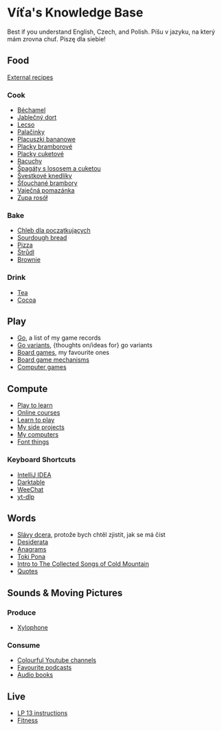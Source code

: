 # Víťa's Knowledge Base

Best if you understand English, Czech, and Polish. Píšu v jazyku, na který mám zrovna chuť. Piszę dla siebie!


## Food

[External recipes](cook/links.md)

### Cook

* [Béchamel](cook/bechamel.md)
* [Jablečný dort](cook/jablecny-dort.md)
* [Lecso](cook/lecso.md)
* [Palačinky](cook/palacinky.md)
* [Placuszki bananowe](cook/placuszki-bananowe.md)
* [Placky bramborové](cook/placky-bramborove.md)
* [Placky cuketové](cook/placky-cuketove.md)
* [Racuchy](cook/racuchy.md)
* [Špagáty s lososem a cuketou](cook/spagety-losos-cuketa.md)
* [Švestkové knedlíky](cook/svestkove-knedliky.md)
* [Šťouchané brambory](cook/stouchane.md)
* [Vaječná pomazánka](cook/vajecna-pomazanka.md)
* [Zupa rosół](cook/zupa.md)

### Bake

* [Chleb dla początkujących](cook/easy-bread.md)
* [Sourdough bread](cook/bread.md)
* [Pizza](cook/pizza.md)
* [Štrůdl](cook/strudl.md)
* [Brownie](cook/brownie.md)

### Drink

* [Tea](drink/tea.md)
* [Cocoa](drink/cocoa.md)


## Play

* [Go](games/go/go.md), a list of my game records
* [Go variants](games/go/variants.md), {thoughts on/ideas for} go variants
* [Board games](games/board-fav.md), my favourite ones
* [Board game mechanisms](games/board-mech.md)
* [Computer games](games/computer.md)


## Compute

* [Play to learn](comp/play.md)
* [Online courses](comp/courses.md)
* [Learn to play](comp/games.md)
* [My side projects](comp/side-projects.md)
* [My computers](comp/computers.md)
* [Font things](comp/fonts.md)

### Keyboard Shortcuts

* [IntelliJ IDEA](comp/shortcuts/intellij.md)
* [Darktable](comp/shortcuts/darktable.md)
* [WeeChat](comp/shortcuts/weechat.md)
* [yt-dlp](comp/shortcuts/yt-dlp.md)


## Words

* [Slávy dcera](words/slavy-dcera.md), protože bych chtěl zjistit, jak se má číst
* [Desiderata](words/desiderata.md)
* [Anagrams](words/anagram.md)
* [Toki Pona](words/toki-pona.md)
* [Intro to The Collected Songs of Cold Mountain](words/red-pine.md)
* [Quotes](words/quotes.md)


## Sounds & Moving Pictures

### Produce

* [Xylophone](media/xylophone.md)

### Consume

* [Colourful Youtube channels](media/youtube.md)
* [Favourite podcasts](media/podcasts.md)
* [Audio books](media/audiobooks.md)

## Live

* [LP 13 instructions](brno/lp-13.md)
* [Fitness](fit/index.md)
